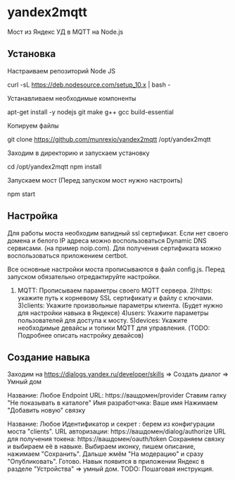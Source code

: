 # yandex2mqtt
Мост из Яндекс УД в MQTT на Node.js

## Установка

Настраиваем репозиторий Node JS

curl -sL https://deb.nodesource.com/setup_10.x | bash -

Устанавливаем необходимые компоненты

apt-get install -y nodejs git make g++ gcc build-essential

Копируем файлы

git clone https://github.com/munrexio/yandex2mqtt /opt/yandex2mqtt

Заходим в директорию и запускаем установку

cd /opt/yandex2mqtt
npm install

Запускаем мост  (Перед запуском мост нужно настроить)

npm start

## Настройка

Для работы моста необходим валидный ssl сертификат. Если нет своего домена и белого IP адреса можно воспользоваться Dynamic DNS  сервисами. (на пример noip.com). Для получения сертификата можно воспользоваться приложением certbot. 

Все основные настройки моста прописываются в файл config.js. Перед запуском обязательно отредактируйте настройки. 

1) MQTT: Прописываем параметры своего MQTT сервера.
2)https: укажите путь к корневому SSL сертификату и файлу с ключами. 
3)clients: Укажите произвольные параметры клиента. (Будет нужно для настройки навыка в Яндексе)
4)users: Укажите параметры пользователей для доступа к мосту.
5)devices: Укажите необходимые девайсы и топики MQTT для управления. (TODO: Подробнее описать настройку девайсов)

## Создание навыка

Заходим на https://dialogs.yandex.ru/developer/skills => Создать диалог => Умный дом

Название: Любое
Endpoint URL: https://вашдомен/provider
Ставим галку "Не показывать в каталоге"
Имя разработчика: Ваше имя
Нажимаем "Добавить новую" связку

Название: Любое
Идентификатор  и секрет : берем из конфигурации моста "clients".
URL авторизации: https://вашдомен/dialog/authorize
URL для получения токена: https://вашдомен/oauth/token
Сохраняем связку и выбираем её в навыке. Выбираем иконку, пишем описание, нажимаем "Сохранить". 
Дальше жмём "На модерацию" и сразу "Опубликовать". Готово. 
Навык появится в приложении Яндекс в разделе "Устройства" => умный дом. 
TODO: Пошаговая инструкция.

